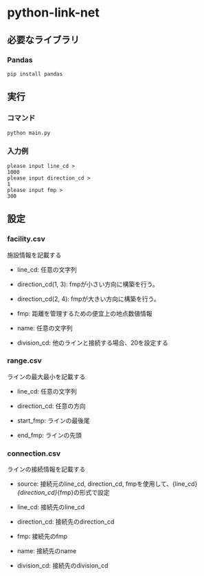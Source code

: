 # python-link-net

## 必要なライブラリ

### Pandas

~~~
pip install pandas
~~~


## 実行

### コマンド

~~~
python main.py
~~~

### 入力例

~~~
please input line_cd >
1000
please input direction_cd >
1
please input fmp >
300
~~~

## 設定

### facility.csv

施設情報を記載する

- line_cd: 任意の文字列

- direction_cd(1, 3): fmpが小さい方向に構築を行う。

- direction_cd(2, 4): fmpが大きい方向に構築を行う。

- fmp: 距離を管理するための便宜上の地点数値情報

- name: 任意の文字列

- division_cd: 他のラインと接続する場合、20を設定する

### range.csv

ラインの最大最小を記載する

- line_cd: 任意の文字列

- direction_cd: 任意の方向

- start_fmp: ラインの最後尾

- end_fmp: ラインの先頭

### connection.csv

ラインの接続情報を記載する

- source: 接続元のline_cd, direction_cd, fmpを使用して、{line_cd}_{direction_cd}_{fmp}の形式で設定

- line_cd: 接続先のline_cd

- direction_cd: 接続先のdirection_cd

- fmp: 接続先のfmp

- name: 接続先のname

- division_cd: 接続先のdivision_cd


